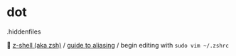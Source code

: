 # dot
.hiddenfiles

:shell:
[z-shell (aka zsh)](https://ohmyz.sh) / [guide to aliasing](https://medium.com/@yankee.exe/command-line-productivity-with-fish-shell-26dd77d7d018) / begin editing with `sudo vim ~/.zshrc`

